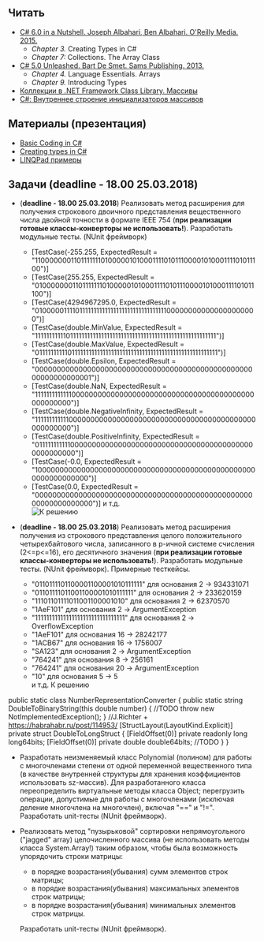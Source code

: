 ## Читать
- [C# 6.0 in a Nutshell. Joseph Albahari, Ben Albahari. O'Reilly Media. 2015.](https://drive.google.com/drive/u/0/folders/0B7WmjuqYed3Aeko0MzNYZWtVOUk)
   - *Chapter 3.* Creating Types in C#
   - *Chapter 7:* Collections. The Array Class
- [C# 5.0 Unleashed. Bart De Smet. Sams Publishing. 2013.](https://drive.google.com/drive/u/0/folders/0B7WmjuqYed3Aeko0MzNYZWtVOUk)
   - *Chapter 4.* Language Essentials. Arrays
   - *Chapter 9.* Introducing Types
- [Коллекции в .NET Framework Class Library. Массивы](http://rsdn.ru/article/dotnet/collections.xml#E2GAC)
- [C#: Внутреннее строение инициализаторов массивов](http://habrahabr.ru/post/247047/)

## Материалы (презентация)
- [Basic Coding in C#](https://github.com/EPM-RD-NETLAB/.NET-Framework-modules/tree/master/M4.%20Methods%20in%20details)
- [Creating types in C#](https://github.com/EPM-RD-NETLAB/.NET-Framework-modules/tree/master/M3.%20Creating%20types%20in%20C%23)
- [LINQPad примеры](https://drive.google.com/drive/u/0/folders/1_uY1tmKK3WlFkB5PsyqjJsWP6-DYhvoY)

## Задачи (deadline - 18.00 25.03.2018)
- (**deadline - 18.00 25.03.2018**) Реализовать метод расширения для получения строкового двоичного представления вещественного числа двойной точности в формате IEEE 754 (**при реализации готовые  классы-конверторы не использовать!**). Разработать модульные тесты. (NUnit фреймворк)
  - [TestCase(-255.255, ExpectedResult = "1100000001101111111010000010100011110101110000101000111101011100")]
  - [TestCase(255.255, ExpectedResult = "0100000001101111111010000010100011110101110000101000111101011100")]
  - [TestCase(4294967295.0, ExpectedResult = "0100000111101111111111111111111111111111111000000000000000000000")]
  - [TestCase(double.MinValue, ExpectedResult = "1111111111101111111111111111111111111111111111111111111111111111")]
  - [TestCase(double.MaxValue, ExpectedResult = "0111111111101111111111111111111111111111111111111111111111111111")]
  - [TestCase(double.Epsilon, ExpectedResult = "0000000000000000000000000000000000000000000000000000000000000001")]
  - [TestCase(double.NaN, ExpectedResult = "1111111111111000000000000000000000000000000000000000000000000000")]
  - [TestCase(double.NegativeInfinity, ExpectedResult = "1111111111110000000000000000000000000000000000000000000000000000")]
  - [TestCase(double.PositiveInfinity, ExpectedResult = "0111111111110000000000000000000000000000000000000000000000000000")]
  - [TestCase(-0.0, ExpectedResult = "1000000000000000000000000000000000000000000000000000000000000000")]
  - [TestCase(0.0, ExpectedResult = "0000000000000000000000000000000000000000000000000000000000000000")]
и т.д.  
![К решению](https://github.com/AnzhelikaKravchuk/Training.-Spring-2018/blob/master/Pictures/ToConverter.png) 

- (**deadline - 18.00 25.03.2018**) Реализовать метод расширения получения из строкового представления целого положительного четырехбайтового числа, записанного в p-ичной системе счисления (2<=p<=16), его десятичного значения (**при реализации готовые классы-конверторы не использовать!**). Разработать модульные тесты. (NUnit фреймворк). Примерные тесткейсы.
    - "0110111101100001100001010111111" для основания 2 -> 934331071
    - "01101111011001100001010111111" для основания 2 -> 233620159
    - "11101101111011001100001010" для основания 2 -> 62370570
    - "1AeF101" для основания 2 -> ArgumentException
    - "11111111111111111111111111111111" для основания 2 -> OverflowException
    - "1AeF101" для основания 16 -> 28242177
    - "1ACB67" для основания 16 -> 1756007
    - "SA123" для основания 2 -> ArgumentException
    - "764241" для основания 8 -> 256161   
    - "764241" для основания 20 -> ArgumentException  
    - "10" для основания 5 -> 5   
  и т.д. 
К решению 

public static class NumberRepresentationConverter
{
	public static string DoubleToBinaryString(this double number)
	{
		//TODO
		throw new NotImplementedException();
	}
	//J.Richter + https://habrahabr.ru/post/114953/
	[StructLayout(LayoutKind.Explicit)]
	private struct DoubleToLongStruct
	{
		[FieldOffset(0)]
		private readonly long long64bits;
		[FieldOffset(0)]
		private double double64bits;
		//TODO
	}
}

- Разработать неизменяемый класс Polynomial (полином) для работы с многочленами степени  от одной переменной вещественного типа (в качестве внутренней структуры для хранения коэффициентов использовать sz-массив). Для разработанного класса переопределить виртуальные методы класса Object; перегрузить операции, допустимые для работы с многочленами (исключая деление многочлена на многочлен), включая "==" и "!=". Разработать unit-тесты (NUnit фреймворк).
- Реализовать метод "пузырьковой" сортировки непрямоугольного ("jagged" array) целочисленного массива (не использовать методы класса System.Array!) таким образом, чтобы была возможность упорядочить строки матрицы:
   - в порядке возрастания(убывания) сумм элементов строк матрицы;
   - в порядке возрастания(убывания) максимальных элементов строк матрицы;
   - в порядке возрастания(убывания) минимальных элементов строк матрицы.

   Разработать unit-тесты (NUnit фреймворк).
